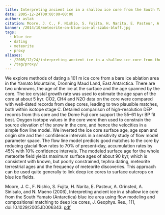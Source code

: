 ```yaml
---
title: Interpreting ancient ice in a shallow ice core from the South Yamato (Antarctica) blue ice area.
date: 2005-12-24T00:00:00+00:00
author: aslak
citation: Moore, J. C., F. Nishio, S. Fujita, H. Narita, E. Pasteur, A. Grinsted, A. Sinisalo, and N. Maeno (2006), Interpreting ancient ice in a shallow ice core from the South Yamato (Antarctica) blue ice area using flow modeling and compositional matching to deep ice cores, J. Geophys. Res., 111, doi:10.1029/2005JD006343.
banner: /2014/10/meteorite-on-blue-ice-at-szabo-bluff.jpg
tags:
  - blue ice
  - dating
  - meteorite
  - proxy
aliases:
  - /2005/12/24/interpreting-ancient-ice-in-a-shallow-ice-core-from-the-south-yamato-antarctica-blue-ice-area/
  - /tag/proxy/
---
```

We explore methods of dating a 101 m ice core from a bare ice ablation area in the Yamato Mountains, Dronning Maud Land, East Antarctica. There are two unknowns, the age of the ice at the surface and the age spanned by the core. The ice crystal growth rate was used to estimate the age span of the core at about 5 kyr. <!--more--> CO2, CH4 and N2O data on the core were compared with well-dated records from deep cores, leading to two plausible matches, both within isotope stage C. Detailed comparison of high-resolution DEP records from this core and the Dome Fuji core support the 55–61 kyr BP fit best. Oxygen isotope values in the core were then used to constrain the source elevation of the snow in the core, and hence the velocities in a simple flow line model. We inverted the ice core surface age, age span and origin site and their confidence intervals in a sensitivity study of flow model parameter space. The flow line model predicts good matches to the core by reducing glacial flow rates to 70% of present-day, accumulation rates by 45% with 10% confidence intervals. The modeled surface age for the whole meteorite field yields maximum surface ages of about 90 kyr, which is consistent with known, but poorly constrained, tephra dating, meteorite terrestrial ages and the frequency of meteorite discoveries. This approach can be used quite generally to link deep ice cores to surface outcrops on blue ice fields.

Moore, J. C., F. Nishio, S. Fujita, H. Narita, E. Pasteur, A. Grinsted, A. Sinisalo, and N. Maeno (2006), Interpreting ancient ice in a shallow ice core from the South Yamato (Antarctica) blue ice area using flow modeling and compositional matching to deep ice cores, J. Geophys. Res., 111, doi:10.1029/2005JD006343. [pdf](/Home/PDFs/Moore_jgr06a_S_Yamato_blue_ice_core.pdf?attredirects=0)
